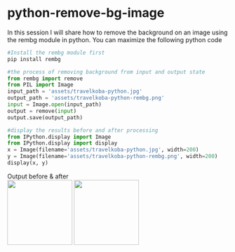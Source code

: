 # python-remove-bg-image

In this session I will share how to remove the background on an image using the rembg module in python. You can maximize the following python code

```python
#Install the rembg module first
pip install rembg
```
```python
#the process of removing background from input and output state
from rembg import remove
from PIL import Image
input_path = 'assets/travelkoba-python.jpg'
output_path = 'assets/travelkoba-python-rembg.png'
input = Image.open(input_path)
output = remove(input)
output.save(output_path)
```


```python
#display the results before and after processing
from IPython.display import Image
from IPython.display import display
x = Image(filename='assets/travelkoba-python.jpg', width=200) 
y = Image(filename='assets/travelkoba-python-rembg.png', width=200) 
display(x, y)
```

Output before & after
<br>
<img height="148px" src="https://user-images.githubusercontent.com/7510963/194719360-214ca88c-cfc0-414f-a3dc-706856fcdba8.jpg" /> <img height="148px" src="https://user-images.githubusercontent.com/7510963/194719715-03fedda1-af85-4b7c-b23c-88176c2e4004.png" />

    

